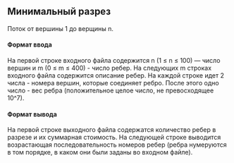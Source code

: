 ## Минимальный разрез

Поток от вершины 1 до верщины n.

#### Формат ввода
На первой строке входного файла содержится n (1 ≤ n ≤ 100) — число вершин и m (0 ≤ m ≤ 400) - число ребер.
На следующих m строках входного файла содержится описание ребер. На каждой строке идет 2 числа - номера вершин, которые соединяет ребро. После этого одно число - вес ребра (положительное целое число, не превосходящее 10^7).

#### Формат вывода
На первой строке выходного файла содержатся количество ребер в разрезе и их суммарная стоимость.
На следующей строке выводится возрастающая последовательность номеров ребер (ребра нумеруются в том порядке, в каком они были заданы во входном файле).
